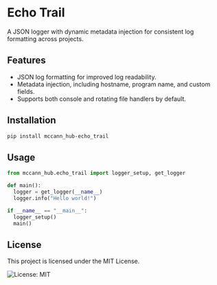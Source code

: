 # Echo Trail

A JSON logger with dynamic metadata injection for consistent log formatting across projects.

## Features

- JSON log formatting for improved log readability.
- Metadata injection, including hostname, program name, and custom fields.
- Supports both console and rotating file handlers by default.

## Installation

```bash
pip install mccann_hub-echo_trail
```

## Usage

```python
from mccann_hub.echo_trail import logger_setup, get_logger

def main():
  logger = get_logger(__name__)
  logger.info("Hello world!")

if __name__ == "__main__":
  logger_setup()
  main()
```

## License

This project is licensed under the MIT License.

![License: MIT](https://img.shields.io/badge/License-MIT-blue.svg)
